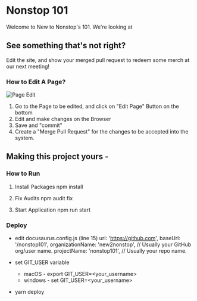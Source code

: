 # Nonstop 101
Welcome to New to Nonstop's 101. We're looking at 

## See something that's not right?
Edit the site, and show your merged pull request to redeem some merch at our next meeting!

### How to Edit A Page?

![Page Edit](edit-page.png)
1. Go to the Page to be edited, and click on "Edit Page" Button on the bottom
2. Edit and make changes on the Browser
3. Save and "commit"
4. Create a "Merge Pull Request" for the changes to be accepted into the system.


## Making this project yours -
### How to Run
1. Install Packages
npm install

2. Fix Audits
npm audit fix

3. Start Application
npm run start


### Deploy
- edit docusaurus.config.js (line 15)
    url: 'https://github.com',
    baseUrl: '/nonstop101',
    organizationName: 'new2nonstop', // Usually your GitHub org/user name.
    projectName: 'nonstop101', // Usually your repo name.

- set GIT_USER variable
    - macOS - export GIT_USER=<your_username>
    - windows - set GIT_USER=<your_username>

- yarn deploy
